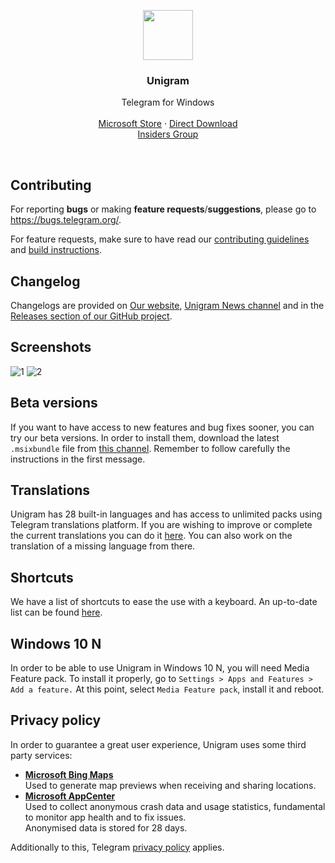 <p align="center">
  <a href="https://www.microsoft.com/store/apps/9n97zckpd60q">
    <img src="/Telegram/Assets/Logos/StoreLogo.scale-200.png" width=80 height=80>
  </a>

  <h3 align="center">Unigram</h3>

  <p align="center">
    Telegram for Windows
    <br>
    <br>
    <a href="https://www.microsoft.com/store/apps/9n97zckpd60q">Microsoft Store</a>
    &middot;
    <a href="https://unigramdev.github.io">Direct Download</a>
    <br>
    <a href="https://t.me/unigraminsiders">Insiders Group</a>
  </p>
</p>

<br>

## Contributing
For reporting **bugs** or making **feature requests**/**suggestions**, please go to https://bugs.telegram.org/.

For feature requests, make sure to have read our [contributing guidelines](/CONTRIBUTING.md) and [build instructions](Documentation/Build-instructions.md).

<a name="changelog"></a>
## Changelog
Changelogs are provided on [Our website](https://unigramdev.github.io), [Unigram News channel](https://t.me/unigram) and in the [Releases section of our GitHub project](https://github.com/UnigramDev/Unigram/releases).

<a name="screenshots"></a>
## Screenshots
![1](/Screenshots/Screen1.PNG)
![2](/Screenshots/Screen3.PNG)

## Beta versions
If you want to have access to new features and bug fixes sooner, you can try our beta versions. In order to install them, download the latest `.msixbundle` file from [this channel](https://t.me/unigramappx). Remember to follow carefully the instructions in the first message.

## Translations
Unigram has 28 built-in languages and has access to unlimited packs using Telegram translations platform.
If you are wishing to improve or complete the current translations you can do it [here](https://translations.telegram.org/en/Unigram). You can also work on the translation of a missing language from there.

## Shortcuts
We have a list of shortcuts to ease the use with a keyboard. An up-to-date list can be found [here](https://github.com/UnigramDev/Unigram/blob/develop/Documentation/Shortcuts.md).

## Windows 10 N
In order to be able to use Unigram in Windows 10 N, you will need Media Feature pack. To install it properly, go to ```Settings > Apps and Features > Add a feature.``` At this point, select ```Media Feature pack```, install it and reboot.

## Privacy policy
In order to guarantee a great user experience, Unigram uses some third party services:
- [**Microsoft Bing Maps**](https://www.microsoft.com/en-us/maps/product)  
  Used to generate map previews when receiving and sharing locations.
- [**Microsoft AppCenter**](https://learn.microsoft.com/en-us/appcenter/gdpr/)  
  Used to collect anonymous crash data and usage statistics, fundamental to monitor app health and to fix issues.  
  Anonymised data is stored for 28 days.

Additionally to this, Telegram [privacy policy](https://telegram.org/privacy) applies.
